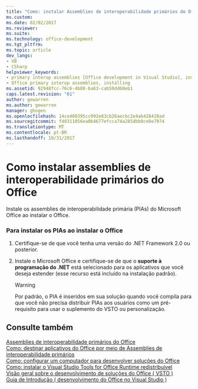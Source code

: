 ```yaml
---
title: "Como: instalar Assemblies de interoperabilidade primários do Office | Microsoft Docs"
ms.custom: 
ms.date: 02/02/2017
ms.reviewer: 
ms.suite: 
ms.technology: office-development
ms.tgt_pltfrm: 
ms.topic: article
dev_langs:
- VB
- CSharp
helpviewer_keywords:
- primary interop assemblies [Office development in Visual Studio], installing
- Office primary interop assemblies, installing
ms.assetid: 92948fcc-76c6-4b08-ba63-cab59dd60eb1
caps.latest.revision: "61"
author: gewarren
ms.author: gewarren
manager: ghogen
ms.openlocfilehash: 14ce408395cc992e83cb26aecbc2e4ab428428ad
ms.sourcegitcommit: f40311056ea0b4677efcca74a285dbb0ce0e7974
ms.translationtype: MT
ms.contentlocale: pt-BR
ms.lasthandoff: 10/31/2017
---
```

# <a name="how-to-install-office-primary-interop-assemblies"></a>Como instalar assemblies de interoperabilidade primários do Office
  Instale os assemblies de interoperabilidade primária (PIAs) do Microsoft Office ao instalar o Office.  
  
### <a name="to-install-the-pias-when-you-install-office"></a>Para instalar os PIAs ao instalar o Office  
  
1.  Certifique-se de que você tenha uma versão do .NET Framework 2.0 ou posterior.  
  
2.  Instale o Microsoft Office e certifique-se de que o **suporte à programação do .NET** está selecionado para os aplicativos que você deseja estender (esse recurso está incluído na instalação padrão).  
  
    > [!WARNING]  
    >  Por padrão, o PIA é inseridos em sua solução quando você compila para que você não precisa distribuir PIAs aos usuários como um pré-requisito para usar o suplemento do VSTO ou personalização.  
  
## <a name="see-also"></a>Consulte também  
 [Assemblies de interoperabilidade primários do Office](../vsto/office-primary-interop-assemblies.md)   
 [Como: destinar aplicativos do Office por meio de Assemblies de interoperabilidade primários](../vsto/how-to-target-office-applications-through-primary-interop-assemblies.md)   
 [Como: configurar um computador para desenvolver soluções do Office](../vsto/how-to-configure-a-computer-to-develop-office-solutions.md)   
 [Como: instalar o Visual Studio Tools for Office Runtime redistribuível](../vsto/how-to-install-the-visual-studio-tools-for-office-runtime-redistributable.md)   
 [Visão geral sobre o desenvolvimento de soluções do Office &#40; VSTO &#41;](../vsto/office-solutions-development-overview-vsto.md)   
 [Guia de Introdução &#40; desenvolvimento do Office no Visual Studio &#41;](../vsto/getting-started-office-development-in-visual-studio.md)  
  
  